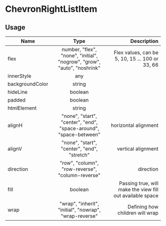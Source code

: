 <!-- 
This is an auto-generated markdown. 
You can change it in "/Users/daniel/Dev/allthings/elements/src/ChevronRightListItem/ChevronRightListItem.tsx" and run build:docs to update this file.
-->
# ChevronRightListItem

## Usage
| Name        | Type           | Description  |
| ----------- |:--------------:| ------------:|
|flex|number, "flex", "none", "initial", "nogrow", "grow", "auto", "noshrink"|Flex values, can be 5, 10, 15 ... 100 or 33, 66
|innerStyle|any|
|backgroundColor|string|
|hideLine|boolean|
|padded|boolean|
|htmlElement|string|
|alignH|"none", "start", "center", "end", "space-around", "space-between"|horizontal alignment
|alignV|"none", "start", "center", "end", "stretch"|vertical alignment
|direction|"row", "column", "row-reverse", "column-reverse"|direction
|fill|boolean|Passing true, will make the view fill out available space
|wrap|"wrap", "inherit", "initial", "nowrap", "wrap-reverse"|Defining how children will wrap
